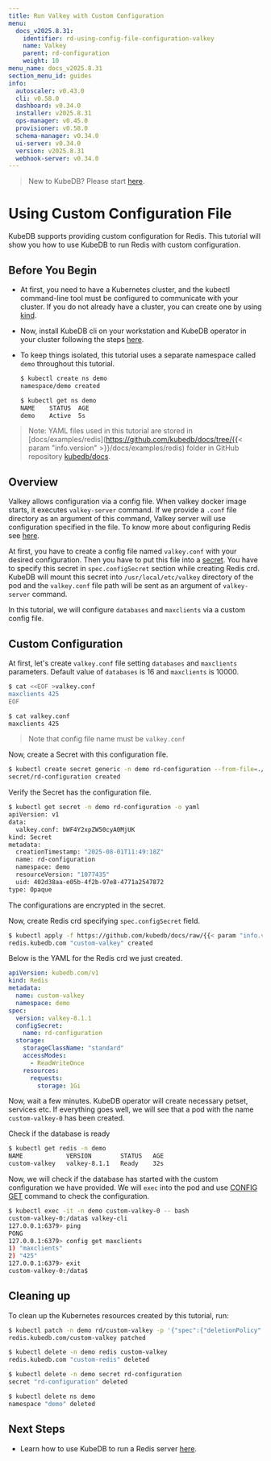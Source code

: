 ```yaml
---
title: Run Valkey with Custom Configuration
menu:
  docs_v2025.8.31:
    identifier: rd-using-config-file-configuration-valkey
    name: Valkey
    parent: rd-configuration
    weight: 10
menu_name: docs_v2025.8.31
section_menu_id: guides
info:
  autoscaler: v0.43.0
  cli: v0.58.0
  dashboard: v0.34.0
  installer: v2025.8.31
  ops-manager: v0.45.0
  provisioner: v0.58.0
  schema-manager: v0.34.0
  ui-server: v0.34.0
  version: v2025.8.31
  webhook-server: v0.34.0
---
```


> New to KubeDB? Please start [here](/docs/v2025.8.31/README).

# Using Custom Configuration File

KubeDB supports providing custom configuration for Redis. This tutorial will show you how to use KubeDB to run Redis with custom configuration.

## Before You Begin

- At first, you need to have a Kubernetes cluster, and the kubectl command-line tool must be configured to communicate with your cluster. If you do not already have a cluster, you can create one by using [kind](https://kind.sigs.k8s.io/docs/user/quick-start/).

- Now, install KubeDB cli on your workstation and KubeDB operator in your cluster following the steps [here](/docs/v2025.8.31/setup/README).

- To keep things isolated, this tutorial uses a separate namespace called `demo` throughout this tutorial.

  ```bash
  $ kubectl create ns demo
  namespace/demo created

  $ kubectl get ns demo
  NAME    STATUS  AGE
  demo    Active  5s
  ```

> Note: YAML files used in this tutorial are stored in [docs/examples/redis](https://github.com/kubedb/docs/tree/{{< param "info.version" >}}/docs/examples/redis) folder in GitHub repository [kubedb/docs](https://github.com/kubedb/docs).

## Overview

Valkey allows configuration via a config file. When valkey docker image starts, it executes `valkey-server` command. If we provide a `.conf` file directory as an argument of this command, Valkey server will use configuration specified in the file. To know more about configuring Redis see [here](https://valkey.io/topics/valkey.conf).

At first, you have to create a config file named `valkey.conf` with your desired configuration. Then you have to put this file into a [secret](https://kubernetes.io/docs/concepts/configuration/secret/). You have to specify this secret in `spec.configSecret` section while creating Redis crd. KubeDB will mount this secret into `/usr/local/etc/valkey` directory of the pod and the `valkey.conf` file path will be sent as an argument of `valkey-server` command.

In this tutorial, we will configure `databases` and `maxclients` via a custom config file.

## Custom Configuration

At first, let's create `valkey.conf` file setting `databases` and `maxclients` parameters. Default value of `databases` is 16 and `maxclients` is 10000.

```bash
$ cat <<EOF >valkey.conf
maxclients 425
EOF

$ cat valkey.conf
maxclients 425
```

> Note that config file name must be `valkey.conf`

Now, create a Secret with this configuration file.

```bash
$ kubectl create secret generic -n demo rd-configuration --from-file=./redis.conf
secret/rd-configuration created
```

Verify the Secret has the configuration file.

```bash
$ kubectl get secret -n demo rd-configuration -o yaml
apiVersion: v1
data:
  valkey.conf: bWF4Y2xpZW50cyA0MjUK
kind: Secret
metadata:
  creationTimestamp: "2025-08-01T11:49:18Z"
  name: rd-configuration
  namespace: demo
  resourceVersion: "1077435"
  uid: 402d38aa-e05b-4f2b-97e8-4771a2547872
type: Opaque
```

The configurations are encrypted in the secret.

Now, create Redis crd specifying `spec.configSecret` field.

```bash
$ kubectl apply -f https://github.com/kubedb/docs/raw/{{< param "info.version" >}}/docs/examples/redis/custom-config/valkey-custom.yaml
redis.kubedb.com "custom-valkey" created
```

Below is the YAML for the Redis crd we just created.

```yaml
apiVersion: kubedb.com/v1
kind: Redis
metadata:
  name: custom-valkey
  namespace: demo
spec:
  version: valkey-8.1.1
  configSecret:
    name: rd-configuration
  storage:
    storageClassName: "standard"
    accessModes:
      - ReadWriteOnce
    resources:
      requests:
        storage: 1Gi
```

Now, wait a few minutes. KubeDB operator will create necessary petset, services etc. If everything goes well, we will see that a pod with the name `custom-valkey-0` has been created.


Check if the database is ready

```bash
$ kubectl get redis -n demo
NAME            VERSION        STATUS   AGE
custom-valkey   valkey-8.1.1   Ready    32s
```


Now, we will check if the database has started with the custom configuration we have provided. We will `exec` into the pod and use [CONFIG GET](https://redis.io/commands/config-get) command to check the configuration.

```bash
$ kubectl exec -it -n demo custom-valkey-0 -- bash
custom-valkey-0:/data$ valkey-cli
127.0.0.1:6379> ping
PONG
127.0.0.1:6379> config get maxclients
1) "maxclients"
2) "425"
127.0.0.1:6379> exit
custom-valkey-0:/data$ 
```

## Cleaning up

To clean up the Kubernetes resources created by this tutorial, run:

```bash
$ kubectl patch -n demo rd/custom-valkey -p '{"spec":{"deletionPolicy":"WipeOut"}}' --type="merge"
redis.kubedb.com/custom-valkey patched

$ kubectl delete -n demo redis custom-valkey
redis.kubedb.com "custom-redis" deleted

$ kubectl delete -n demo secret rd-configuration
secret "rd-configuration" deleted

$ kubectl delete ns demo
namespace "demo" deleted
```

## Next Steps

- Learn how to use KubeDB to run a Redis server [here](/docs/v2025.8.31/guides/redis/README).
